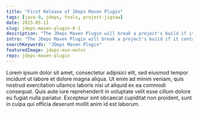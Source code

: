 ```yaml
---
title: "First Release of JDeps Maven Plugin"
tags: [java-9, jdeps, tools, project-jigsaw]
date: 2015-05-11
slug: jdeps-maven-plugin-0-1
description: "The JDeps Maven Plugin will break a project's build if it contains dependencies on JDK-internal APIs. This helps to prepare for Java 9."
intro: "The JDeps Maven Plugin will break a project's build if it contains dependencies on JDK-internal APIs. This helps to prepare for Java 9, where these dependencies will be unaccessible."
searchKeywords: "JDeps Maven Plugin"
featuredImage: jdeps-mvn-motor
repo: jdeps-maven-plugin
---
```


Lorem ipsum dolor sit amet, consectetur adipisici elit, sed eiusmod tempor incidunt ut labore et dolore magna aliqua.
Ut enim ad minim veniam, quis nostrud exercitation ullamco laboris nisi ut aliquid ex ea commodi consequat.
Quis aute iure reprehenderit in voluptate velit esse cillum dolore eu fugiat nulla pariatur.
Excepteur sint obcaecat cupiditat non proident, sunt in culpa qui officia deserunt mollit anim id est laborum.